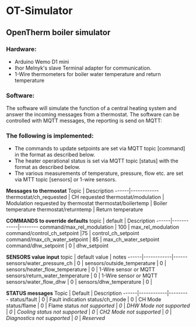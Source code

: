 # OT-Simulator
## OpenTherm boiler simulator

### Hardware:
- Arduino Wemo D1 mini
- Ihor Melnyk's slave Terminal adapter for communication.
- 1-Wire thermometers for boiler water temperature and return temperature

### Software:
The software will simulate the function of a central heating system and answer the incoming messages from a thermostat. The software can be controlled with MQTT messages, the reporting is send on MQTT:

### The following is implemented: 
* The commands to update setpoints are set via MQTT topic [command] in the format as described below.
* The heater operational status is set via MQTT topic [status] with the format as described below.
* The various measurements of temperature, pressure, flow etc. are set via MTT topic [sensors] or 1-wire sensors.


**Messages to thermostat**
Topic | Description
------|------------
thermostat/ch_requested | CH requested
thermostat/modulation | Modulation requested by thermostat
thermostat/boilertemp | Boiler temperature
thermostat/returntemp | Return temperature


**COMMANDS to override defaults**
topic | default | Description
------|------------|--------
command/max_rel_modulation | 100 | max_rel_modulation
command/control_ch_setpoint |75 | control_ch_setpoint
command/max_ch_water_setpoint | 85 | max_ch_water_setpoint
command/dhw_setpoint | 0 | dhw_setpoint


**SENSORS value input**
topic | default value | notes
------|------------|------
sensors/water_pressure_ch | 0 | 
sensors/outside_temperature | 0 | 
sensors/heater_flow_temperature | 0 | 1-Wire sensor or MQTT
sensors/return_water_temperature | 0 | 1-Wire sensor or MQTT
sensors/water_flow_dhw | 0 | 
sensors/dhw_temperature | 0 | 


**STATUS messages**
Topic | Default | Description
------|------------|---------
status/fault | 0 | Fault indication 
status/ch_mode | 0 | CH Mode
status/flame | 0 | Flame status
_not supported_ | _0_ | _DHW Mode_
_not supported_ | _0_ | _Cooling status_
_not supported_ | _0_ | _CH2 Mode_
_not supported_ | _0_ | _Diagnostics_
_not supported_ | _0_ | _Reserved_

